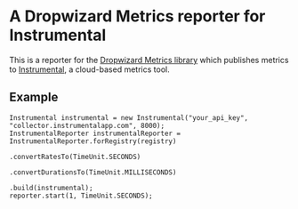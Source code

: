 # A Dropwizard Metrics reporter for Instrumental

This is a reporter for the [Dropwizard Metrics library](http://dropwizard.github.io/metrics) which publishes metrics to [Instrumental](http://instrumentalapp.com), a cloud-based metrics tool.

## Example
```
Instrumental instrumental = new Instrumental("your_api_key", "collector.instrumentalapp.com", 8000);
InstrumentalReporter instrumentalReporter = InstrumentalReporter.forRegistry(registry)
                                                                .convertRatesTo(TimeUnit.SECONDS)
                                                                .convertDurationsTo(TimeUnit.MILLISECONDS)
                                                                .build(instrumental);
reporter.start(1, TimeUnit.SECONDS);
```
